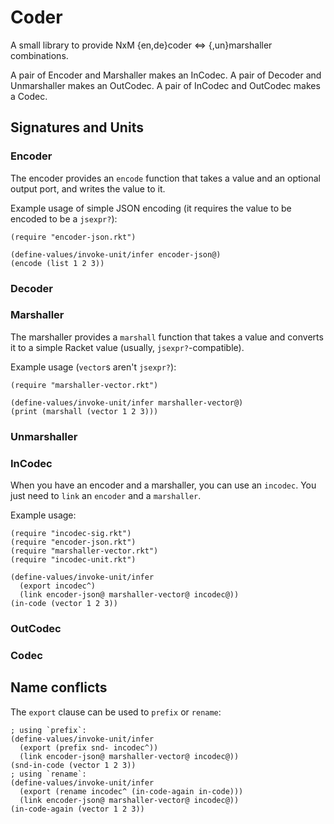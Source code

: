 # Coder

A small library to provide NxM {en,de}coder <=> {,un}marshaller combinations.

A pair of Encoder and Marshaller makes an InCodec.
A pair of Decoder and Unmarshaller makes an OutCodec.
A pair of InCodec and OutCodec makes a Codec.

## Signatures and Units

### Encoder

The encoder provides an `encode` function that takes a value and an optional output port, and writes the value to it.

Example usage of simple JSON encoding (it requires the value to be encoded to be a `jsexpr?`):

```racket
(require "encoder-json.rkt")

(define-values/invoke-unit/infer encoder-json@)
(encode (list 1 2 3))
```

### Decoder

### Marshaller

The marshaller provides a `marshall` function that takes a value and converts it to a simple Racket value (usually, `jsexpr?`-compatible).

Example usage (`vector`s aren't `jsexpr?`):

```racket
(require "marshaller-vector.rkt")

(define-values/invoke-unit/infer marshaller-vector@)
(print (marshall (vector 1 2 3)))
```

### Unmarshaller

### InCodec

When you have an encoder and a marshaller, you can use an `incodec`.
You just need to `link` an `encoder` and a `marshaller`.

Example usage:

```racket
(require "incodec-sig.rkt")
(require "encoder-json.rkt")
(require "marshaller-vector.rkt")
(require "incodec-unit.rkt")

(define-values/invoke-unit/infer
  (export incodec^)
  (link encoder-json@ marshaller-vector@ incodec@))
(in-code (vector 1 2 3))
```

### OutCodec

### Codec

## Name conflicts

The `export` clause can be used to `prefix` or `rename`:

```racket
; using `prefix`:
(define-values/invoke-unit/infer
  (export (prefix snd- incodec^))
  (link encoder-json@ marshaller-vector@ incodec@))
(snd-in-code (vector 1 2 3))
; using `rename`:
(define-values/invoke-unit/infer
  (export (rename incodec^ (in-code-again in-code)))
  (link encoder-json@ marshaller-vector@ incodec@))
(in-code-again (vector 1 2 3))
```
